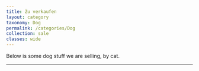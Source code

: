 ```yaml
---
title: Zu verkaufen
layout: category
taxonomy: Dog
permalink: /categories/Dog
collection: sale
classes: wide
---
```


Below is some dog stuff we are selling, by cat.

<hr>
